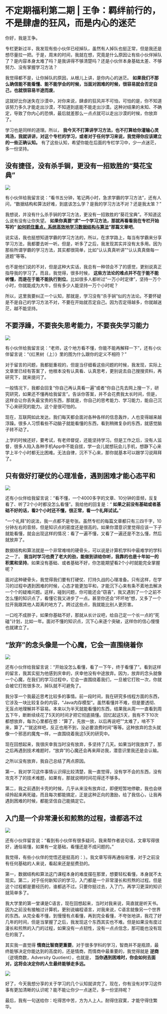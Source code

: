 # 不定期福利第二期 | 王争：羁绊前行的，不是肆虐的狂风，而是内心的迷茫
你好，我是王争。

专栏更新过半，我发现有些小伙伴已经掉队，虽然有人掉队也挺正常，但是我还是想尽量拉一把。于是，周末的时间，我就在想，究竟是什么原因让有些小伙伴掉队了？是内容本身太难了吗？是我讲得不够清楚吗？还是小伙伴本身基础太差、不够努力、没有掌握学习方法？

我觉得都不是，让你掉队的原因，从根儿上讲，是你内心的迷茫。 **如果我们不那么确信能不能看懂、能不能学会的时候，当面对困难的时候，很容易就会否定自己，也就很容易半途而废**。

这就好比你迷失在沙漠中，对你来说，肆虐的狂风并不可怕，可怕的是，你不知道该努力多久才能走出沙漠，不知道到底能不能走出沙漠。这种对结果的未知、不确定，导致了你内心的恐惧，最后就差那么一点点就可以走出沙漠的时候，你放弃了。

学习也是同样的道理。所以， **我今天不打算讲学习方法，也不打算给你灌输心灵鸡汤，我就讲讲，对这个专栏的学习，或者对于任何学习来说，我觉得你应该建立的一些正确认知。** 有了这些认知，希望你能在后面的专栏学习中，少一点迷茫，多一份坚持。

## 没有捷径，没有杀手锏，更没有一招致胜的“葵花宝典”

![](images/69607/2138b83c6c35881807d00eac47c02f68.jpg)

有小伙伴给我留言说：“看书五分钟，笔记两小时，急求学霸的学习方法”，还有人问，“数据结构和算法好难，到底该怎么学？是我的学习方法不对？还是我太笨？”

我想说，并没有什么杀手锏的学习方法，更没有一招致胜的“葵花宝典”。不知道这么说有没有让你失望。 **如果你真要“求”一个学习方法，那就再看看我在专栏开始写的“ [如何抓住重点，系统高效地学习数据结构与算法](https://time.geekbang.org/column/article/40011)”那篇文章吧**。

说实话，我也挺想知道学霸的学习方法的，所以，在求学路上，每当有学霸来分享学习方法，我都要去听一听。但是，听多了之后，我发现其实并没有太多用。因为那些所谓学霸的学习方法，其实都很简单，比如“认认真真听讲”“认认真真做每一道题”等等。

也不是他们说的不对，但是这种大实话，我总有一种领会不了的感觉，更别说真正指导我的学习了。而且，我觉得，很多时候， **这些方法论的难点并不在于能不能听懂，而是在于能不能执行到位**。比如很多人都听过“一万小时定律”，坚持一万个小时，你就能成为大牛，但有多少人能坚持一万个小时呢？

所以，这里我要纠正一个认知，那就是，学习没有“杀手锏”似的方法论。不要怀疑是不是自己的学习方法不对，不要在开始就否定自己。因为否定得越多，你就越迷茫，越不能坚持。

## 不要浮躁，不要丧失思考能力，不要丧失学习能力

![](images/69607/8c1963cc2a871f4c2de8631d4f8684ca.jpg)

有小伙伴给我留言说：“老师，这个地方看不懂，你能不能再解释一下”，还有小伙伴留言说：“《红黑树（上）》里的图为什么跟你的定义不相符？”

对于留言的问题，我都挺重视的，但是当仔细看这些问题的时候，我发现，实际上文章里已经有答案了，他根本没有认真看、认真思考，更别说去自己搜搜资料，再研究下，就来提问了。

一般情况下，我都会回复“你自己再认真看一遍”或者“你自己先去网上搜一下，研究研究，如果还不懂再给我留言”。告诉你答案，并不会花费我太长时间，但是，这样会让你丢失最宝贵的东西，那就是，你自己的思考能力、学习能力，能自己沉下心来研究的能力。这个是很可怕的。

现在，互联网如此发达，我们每天都会面对各种各样的信息轰炸，人也变得越来越浮躁。很多人习惯看些不动脑子就能看懂的东西，看到稍微复杂的东西，就感觉脑子转不动了。

上学的时候还好，要考试，有老师督促，还能坚持学习。但是工作之后，没有人监督，很多人陷入各种手机App中不能自拔，学一会儿就想玩会儿手机，想静下心来学上半个小时都无比困难。无法自律，沉不下心来，那你就基本可以跟学习说拜拜了。

## 只有做好打硬仗的心理准备，遇到困难才能心态平和

![](images/69607/d3c715012b855aaca2b186b5cf862642.jpg)

还有小伙伴给我留言说：“看不懂，一个4000多字的文章、10分钟的音频，反复看了、听了2个小时都没怎么看懂”。我给他的回复是：“ **如果之前没有基础或者基础不好的话，看2个小时还不懂，很正常，看一个礼拜试试。**”

“一个礼拜”的说法，我一点都不是夸张。虽然专栏的每篇文章都只有三四千字，10分钟左右的音频，但是知识点的密度还是很高的。如果你潜意识里觉得应该一下子就能看懂，就会出现这样的情况：看了一遍不懂，又看了一遍还是不怎么懂，然后就放弃了。

数据结构和算法就是一个非常难啃的硬骨头，可以说是计算机学科中最难学的学科之一了。 **我当时学习也费了老大的劲，能做到讲给你听，我靠的也是十年如一的积累和坚持**。如果没有基础、或者基础不好，你怎能期望看2个小时就能完全掌握呢？

面对这种硬骨头，我觉得我们要有打硬仗、打持久战的心理准备。只有这样，在学习的过程中遇到困难的时候，心态才能更加平和，才能沉下心来有条不紊地去解决一个个的疑难问题。这样，碰到问题，你可能还会“窃喜”，我又遇到了一个之前不怎么懂的知识点了，看懂它我又进步了一点。甚至你还会“坏坏地”想，又多了一个拉开我跟其他人距离的地方了。跨过这些点，我就能比别人更厉害。

一口吃不成胖子，如果你基础不好，那就从长计议吧，给自己定一个长一点的“死磕”计划，比如一年。面对不懂的知识点，沉下心来逐个突破，这样你的信心慢慢也就建立了。

## “放弃”的念头像是一个心魔，它会一直围绕着你

![](images/69607/6118ba4f07e5c1f8f1a7a0a18ba6f7f4.jpg)

还有小伙伴给我留言说：“开始没怎么看懂，看了一下午，终于看懂了”。看到这样的留言，我其实挺为他感到庆幸的，庆幸他没有中途放弃。因为，放弃的念头就像一个心魔，在我们的学习过程中，它会一直围绕着我们，一旦被它打败一次，你就会被它打败很多次，掉队就不可避免了。

我分享一个我最近思考比较多的事情。前一段时间，我在研究多线程方面的东西，它涉及一块比较复杂的内容，“Java内存模型”。虽然看懂并不难，但是要透彻、无盲点地理解并不容易。本来以为半天就能看懂的东西，结果我从周一一直看到周五下午，断断续续花了5天的时间才把它彻底搞懂。回忆起这5天，我有不下10次都想放弃，每次心里都在想：“算了，先放一放，以后再说吧”“太难了，啃不下来，算了。”“就这样吧，反正也用不到，没必要浪费时间”等等。这种放弃的念头就像一个邪恶的魔鬼一样，一直围绕着我这5天的研究中。

现在回想起来，我很庆幸我当时没有放弃，多坚持了几天。如果当时我放弃了，那之后再遇到技术难题时，“放弃”的心魔还会再来拜访我，潜意识里我还是会认输。

之所以没有放弃，我自己总结了两点原因。

第一，我对学习这件事情认识得比较清楚，我一直觉得，没有学不会的东西，没有攻克不了的技术难题，如果有，那就说明时间花得还不够多。

第二，我之前遇到卡壳的时候，几乎从来没有放弃过，即便短暂地停歇，我也会继续拎起来再死磕，而且每次都能搞定，正是这种正向的激励，给了我信心，让我再遇到困难的时候，都能坚信自己能搞定它。

## 入门是一个非常漫长和煎熬的过程，谁都逃不过

![](images/69607/c3db74036668f2d279e9a4a7b8468167.jpg)

还有小伙伴留言说：“看到有小伙伴有很多疑问，我来帮作者说句话，文章写得很好，通俗易懂，如果有一定基础，看懂还是不成问题的。”

我觉得，有些小伙伴的觉悟还是挺高的：）。我文章写得再通俗易懂，对于之前没有任何基础的人来说，看起来还是挺费劲的。

第一，数据结构和算法这门课程本身的难度摆在那里，想要轻松看懂，本身就不太现实。第二，对于任何新知识的学习，入门都是一个非常漫长和煎熬的过程。但是这个过程都是要经历的，谁都逃不过。只要你挺过去，入了门，再学习更深的知识就简单多了。

我大学里的第一堂课是C语言，现在回想起来，当时对我来说，简直就是听天书。因为之前没有接触过计算机，更别说编程语言，对我来说，C语言就像另一个世界的东西。从完全看不懂，到慢慢有点看懂，再到完全看懂，不夸张地讲，我花了好几年的时间，但是当掌握了之后，我发现这个东西其实也不难。但是如果没有度过漫长和煎熬的入门的过程，如果没有一点韧性，没有一点点信念，那可能也没有现在的我了。

其实我一直觉得 **情商比智商更重要**。对于很多学科的学习，智商并不是瓶颈，最终能够决定你能达到的高度的，还是情商，而情商中最重要的，我觉得就是 **逆商**（逆境商数，Adversity Quotient），也就是， **当你遇到困难时，你会如何去面对，这将会决定你的人生最终能够走多远。**

![](images/69607/56db1ff64199a020ef376187f75304c2.jpg)

好了，今天我想分享的关于学习的几个认知就讲完了。现在，你有没有对学习这件事有更加清晰的认识呢？能不能让你少一点迷茫，多一份坚持呢？

最后，我有一句送给你：吃得苦中苦，方为人上人。耐得住寂寞，才能守得住繁华。